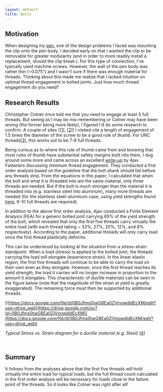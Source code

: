 ```yaml
---
layout: default
title: Bolts
---
```


## Motivation

When designing my
[pen](/system/errors/NodeNotFound?suri=wuid:gx:6c8aecc18d8d8451), one of the
design problems I faced was mounting the clip onto the pen body. I decided
early on that I wanted the clip to be removable for greater modularity (and in
order to more readily install a replacement, should the clip break ). For this
type of connection, I've typically used machine screws. However, the wall of
the pen body was rather thin (~0.075") and I wasn't sure if there was enough
material for threads. Thinking about this made me realize that I lacked
intuition on optimal thread engagement in bolted joints. Just how much thread
engagement do you need?

## Research Results

Christopher Cotner once told me that you need to engage at least 5 full
threads. But seeing as I may be mis-remembering or Cotner may have been wrong
(the former being more likely), I figured I'd do some research to confirm. A
couple of sites ([[1](http://www.engineersedge.com/wwwboard/posts/3626.html)],
[[2](http://www.sizes.com/tools/bolts_engagement.htm)]) I visited cite a length
of engagement of 1.5 times the diameter of the screw to be a good rule of
thumb. For UNC
threads[[3](http://en.wikipedia.org/wiki/Unified_Thread_Standard)], this works
out to be 7-8 full threads.

Being curious as to where this rule of thumb came from and knowing that most
rules of thumb have substantial safety margins built into them, I dug around
some more and came across an excellent
[write-up](http://www.ajaxfast.com.au/downloads/Technical%20notehowmanythreads.pdf)
by Ajax Fasteners discussing minimum thread engagement. They conducted a first
order analysis based on the guideline that the bolt shank should fail before
any threads strip. From the equations in this paper, I calculated that when the
bolt and what it is threaded into are the same material, only three threads are
needed. But if the bolt is much stronger than the material it is threaded into
(e.g. stainless steel into aluminum), many more threads are needed (for the
stainless steel-aluminum case, using yield strengths found
[here](http://www.engineeringtoolbox.com/young-modulus-d_417.html), 9-10 full
threads are required).

In addition to the above first order analysis, Ajax conducted a Finite Element
Analysis (FEA) for a generic bolted joint carrying 65% of the yield strength of
the bolt, which revealed that only the first five threads carry virtually the
entire load (with each thread taking ~ 33%, 27%, 20%, 12%, and 8%
respectively). According to the paper, additional threads will only carry load
once the first thread plastically deforms.

This can be understood by looking at the situation from a stress-strain
standpoint. When a load (stress) is applied to the bolted joint, the threads
carrying the load will elongate (experience strain). In the linear elastic
region, the first five threads will continue to be able to carry the load on
their own even as they elongate. However, once the first thread reaches its
yield strength, the load it carries will no longer increase in proportion to
the amount it elongates. This characteristic of ductile materials can be seen
in the figure below (note that the magnitude of the strain at yield is greatly
exaggerated). The remaining force must then be supported by additional threads.

[![https://docs.google.com/file/d/0B0Jfms0twG8Ea0ZjVnowdldEcXM/edit?usp=drive_web](https://drive.google.com/uc?id=0B0Jfms0twG8Ea0ZjVnowdldEcXM)](https://docs.google.com/file/d/0B0Jfms0twG8Ea0ZjVnowdldEcXM/edit?usp=drive_web)

_Typical Stress vs. Strain diagram for a ductile material (e.g. Steel)_
[[4](http://en.wikipedia.org/wiki/File:Stress_Strain_Ductile_Material.png)]

<sup><br></sup>

## Summary

It follows from the analyses above that the first five threads will hold
virtually the entire load for typical loads, but the full thread count
calculated in the first order analysis will be necessary for loads close to the
failure point of the threads. So it looks like Cotner was right after all!
